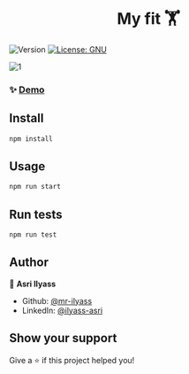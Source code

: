 <h1 align="center">My fit 🏋️</h1>
<p>
  <img alt="Version" src="https://img.shields.io/badge/version-0.1.0-blue.svg?cacheSeconds=2592000" />
  <a href="#" target="_blank">
    <img alt="License: GNU" src="https://img.shields.io/badge/License-GNU-yellow.svg" />
  </a>
</p>

![1](https://user-images.githubusercontent.com/46675705/179262002-f1b19469-c80a-41f3-be94-05f9a5871608.png)



### ✨ [Demo](https://asri1fit.pages.dev/)

## Install

```sh
npm install
```

## Usage

```sh
npm run start
```

## Run tests

```sh
npm run test
```

## Author

👤 **Asri Ilyass**

* Github: [@mr-ilyass](https://github.com/mr-ilyass)
* LinkedIn: [@ilyass-asri](https://linkedin.com/in/ilyass-asri)

## Show your support

Give a ⭐️ if this project helped you!
